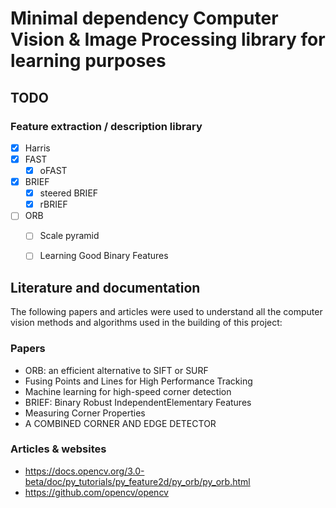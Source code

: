 # Minimal dependency Computer Vision & Image Processing library for learning purposes

## TODO

### Feature extraction / description library 

- [x] Harris
- [x] FAST
    - [x] oFAST
- [x] BRIEF
    - [x] steered BRIEF
    - [x] rBRIEF
- [ ] ORB
    - [ ] Scale pyramid
    - [ ] Learning Good Binary Features


## Literature and documentation

The following papers and articles were used to understand all the computer
vision methods and algorithms used in the building of this project:

### Papers

- ORB: an efficient alternative to SIFT or SURF
- Fusing Points and Lines for High Performance Tracking
- Machine learning for high-speed corner detection
- BRIEF: Binary Robust IndependentElementary Features
- Measuring Corner Properties
- A COMBINED CORNER AND EDGE DETECTOR


### Articles & websites

- https://docs.opencv.org/3.0-beta/doc/py_tutorials/py_feature2d/py_orb/py_orb.html
- https://github.com/opencv/opencv
